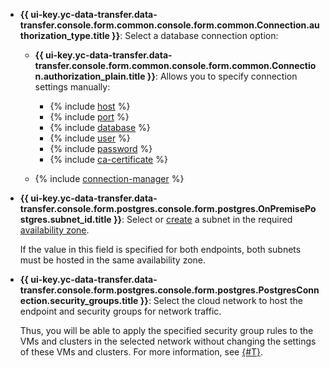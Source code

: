 * **{{ ui-key.yc-data-transfer.data-transfer.console.form.common.console.form.common.Connection.authorization_type.title }}**: Select a database connection option:

    * **{{ ui-key.yc-data-transfer.data-transfer.console.form.common.console.form.common.Connection.authorization_plain.title }}**: Allows you to specify connection settings manually:

        * {% include [host](../../fields/postgresql/ui/host.md) %}
        * {% include [port](../../fields/postgresql/ui/port.md) %}
        * {% include [database](../../fields/postgresql/ui/database.md) %}
        * {% include [user](../../fields/postgresql/ui/user.md) %}
        * {% include [password](../../fields/postgresql/ui/password.md) %}
        * {% include [ca-certificate](../../fields/postgresql/ui/ca-certificate.md) %}

    * {% include [connection-manager](../../fields/postgresql/ui/connection-manager.md) %}

* **{{ ui-key.yc-data-transfer.data-transfer.console.form.postgres.console.form.postgres.OnPremisePostgres.subnet_id.title }}**: Select or [create](../../../../vpc/operations/subnet-create.md) a subnet in the required [availability zone](../../../../overview/concepts/geo-scope.md).

    If the value in this field is specified for both endpoints, both subnets must be hosted in the same availability zone.

* **{{ ui-key.yc-data-transfer.data-transfer.console.form.postgres.console.form.postgres.PostgresConnection.security_groups.title }}**: Select the cloud network to host the endpoint and security groups for network traffic.

    Thus, you will be able to apply the specified security group rules to the VMs and clusters in the selected network without changing the settings of these VMs and clusters. For more information, see [{#T}](../../../../data-transfer/concepts/network.md).

